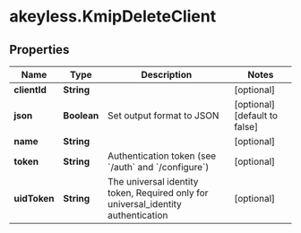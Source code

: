 # akeyless.KmipDeleteClient

## Properties

Name | Type | Description | Notes
------------ | ------------- | ------------- | -------------
**clientId** | **String** |  | [optional] 
**json** | **Boolean** | Set output format to JSON | [optional] [default to false]
**name** | **String** |  | [optional] 
**token** | **String** | Authentication token (see &#x60;/auth&#x60; and &#x60;/configure&#x60;) | [optional] 
**uidToken** | **String** | The universal identity token, Required only for universal_identity authentication | [optional] 


